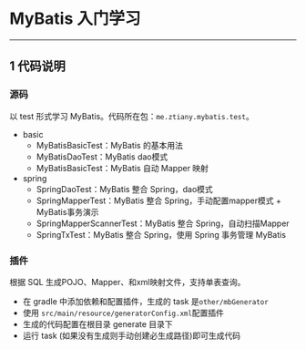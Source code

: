 # MyBatis 入门学习

---
## 1 代码说明

### 源码

以 test 形式学习 MyBatis。代码所在包：`me.ztiany.mybatis.test`。

- basic
    - MyBatisBasicTest：MyBatis 的基本用法
    - MyBatisDaoTest：MyBatis dao模式
    - MyBatisBasicTest：MyBatis 自动 Mapper 映射
- spring
    - SpringDaoTest：MyBatis 整合 Spring，dao模式
    - SpringMapperTest：MyBatis 整合 Spring，手动配置mapper模式 + MyBatis事务演示
    - SpringMapperScannerTest：MyBatis 整合 Spring，自动扫描Mapper
    - SpringTxTest：MyBatis 整合 Spring，使用 Spring 事务管理 MyBatis

### 插件

根据 SQL 生成POJO、Mapper、和xml映射文件，支持单表查询。

- 在 gradle 中添加依赖和配置插件，生成的 task 是`other/mbGenerator`
- 使用 `src/main/resource/generatorConfig.xml`配置插件
- 生成的代码配置在根目录 generate 目录下
- 运行 task (如果没有生成则手动创建必生成路径)即可生成代码